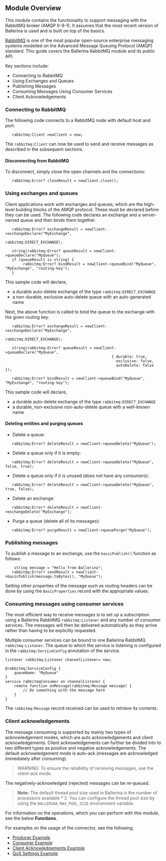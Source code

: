 ## Module Overview

This module contains the functionality to support messaging with the RabbitMQ broker (AMQP 0-9-1). It assumes that the most recent version of Ballerina is used and is built on top of the basics.

[RabbitMQ](https://www.rabbitmq.com/) is one of the most popular open-source enterprise messaging systems modelled on the Advanced Message Queuing Protocol (AMQP) standard. This guide covers the Ballerina RabbitMQ module and its public API. 
 
Key sections include: 
- Connecting to RabbitMQ
- Using Exchanges and Queues
- Publishing Messages
- Consuming Messages Using Consumer Services
- Client Acknowledgements 

### Connecting to RabbitMQ

The following code connects to a RabbitMQ node with default host and port: 

```ballerina
   rabbitmq:Client newClient = new;
```

The `rabbitmq:Client` can now be used to send and receive messages as described in the subsequent sections. 

#### Disconnecting from RabbitMQ

To disconnect, simply close the open channels and the connections: 

```ballerina
   rabbitmq:Error? closeResult = newClient.close();
```

### Using exchanges and queues

Client applications work with exchanges and queues, which are the high-level building blocks of the AMQP protocol. These must be declared before they can be used. The following code declares an exchange and a server-named queue and then binds them together. 

```ballerina
   rabbitmq:Error? exchangeResult = newClient->exchangeDeclare("MyExchange", 
                                                                rabbitmq:DIRECT_EXCHANGE);
   
   string|rabbitmq:Error? queueResult = newClient->queueDeclare("MyQueue");
   if (queueResult is string) {
        rabbitmq:Error? bindResult = newClient->queueBind("MyQueue", "MyExchange", "routing-key");
   }
```

This sample code will declare,
- a durable auto-delete exchange of the type `rabbitmq:DIRECT_EXCHANGE`
- a non-durable, exclusive auto-delete queue with an auto-generated name

Next, the above function is called to bind the queue to the exchange with the given routing key. 

```ballerina
   rabbitmq:Error? exchangeResult = newClient->exchangeDeclare("MyExchange",
                                                        rabbitmq:DIRECT_EXCHANGE);
   
   string|rabbitmq:Error? queueResult = newClient->queueDeclare("MyQueue", 
                                                { durable: true,
                                                  exclusive: false,
                                                  autoDelete: false });

   rabbitmq:Error? bindResult = newClient->queueBind("MyQueue", "MyExchange", "routing-key");
```

This sample code will declare,
 - a durable auto-delete exchange of the type `rabbitmq:DIRECT_EXCHANGE`
 - a durable, non-exclusive non-auto-delete queue with a well-known name

#### Deleting entities and purging queues

- Delete a queue:
```ballerina
   rabbitmq:Error? deleteResult = newClient->queueDelete("MyQueue");
```
- Delete a queue only if it is empty:
```ballerina
   rabbitmq:Error? deleteResult = newClient->queueDelete("MyQueue", false, true);
```
- Delete a queue only if it is unused (does not have any consumers):
```ballerina
   rabbitmq:Error? deleteResult = newClient->queueDelete("MyQueue", true, false);
```
- Delete an exchange:
```ballerina
   rabbitmq:Error? deleteResult = newClient->exchangeDelete("MyExchange");
```
- Purge a queue (delete all of its messages):
```ballerina
   rabbitmq:Error? purgeResult = newClient->queuePurge("MyQueue");
```

### Publishing messages

To publish a message to an exchange, use the `basicPublish()` function as follows:

```ballerina
    string message = "Hello from Ballerina";
   rabbitmq:Error? sendResult = newClient->basicPublish(message.toBytes(), "MyQueue");
``` 
Setting other properties of the message such as routing headers can be done by using the `BasicProperties` record with the appropriate values. 

### Consuming messages using consumer services

The most efficient way to receive messages is to set up a subscription using a Ballerina RabbitMQ `rabbitmq:Listener` and any number of consumer services. The messages will then be delivered automatically as they arrive rather than having to be explicitly requested. 

Multiple consumer services can be bound to one Ballerina RabbitMQ `rabbitmq:Listener`. The queue to which the service is listening is configured in the `rabbitmq:ServiceConfig` annotation of the service. 

```ballerina
listener rabbitmq:Listener channelListener= new;

@rabbitmq:ServiceConfig {
    queueName: "MyQueue"
}
service rabbitmqConsumer on channelListener {
    remote function onMessage(rabbitmq:Message message) {
        // Do something with the message here 
    }
}
```
The `rabbitmq:Message` record received can be used to retrieve its contents. 

### Client acknowledgements

The message consuming is supported by mainly two types of acknowledgement modes, which are auto acknowledgements and client acknowledgements. 
Client acknowledgements can further be divided into to two different types as positive and negative acknowledgements. 
The default acknowledgement mode is auto-ack (messages are acknowledged immediately after consuming).
> WARNING: To ensure the reliability of receiving messages, use the client-ack mode. 

The negatively-acknowledged (rejected) messages can be re-queued. 


>**Note:** The default thread pool size used in Ballerina is the number of processors available * 2. You can configure the thread pool size by using the `BALLERINA_MAX_POOL_SIZE` environment variable.

For information on the operations, which you can perform with this module, see the below **Functions**. 

For examples on the usage of the connector, see the following.
* [Producer Example](https://ballerina.io/swan-lake/learn/by-example/rabbitmq-producer.html).
* [Consumer Example](https://ballerina.io/swan-lake/learn/by-example/rabbitmq-consumer.html)
* [Client Acknowledgements Example](https://ballerina.io/swan-lake/learn/by-example/rabbitmq-consumer-with-client-acknowledgement.html)
* [QoS Settings Example](https://ballerina.io/swan-lake/learn/by-example/rabbitmq-consumer-with-qos-settings.html)
